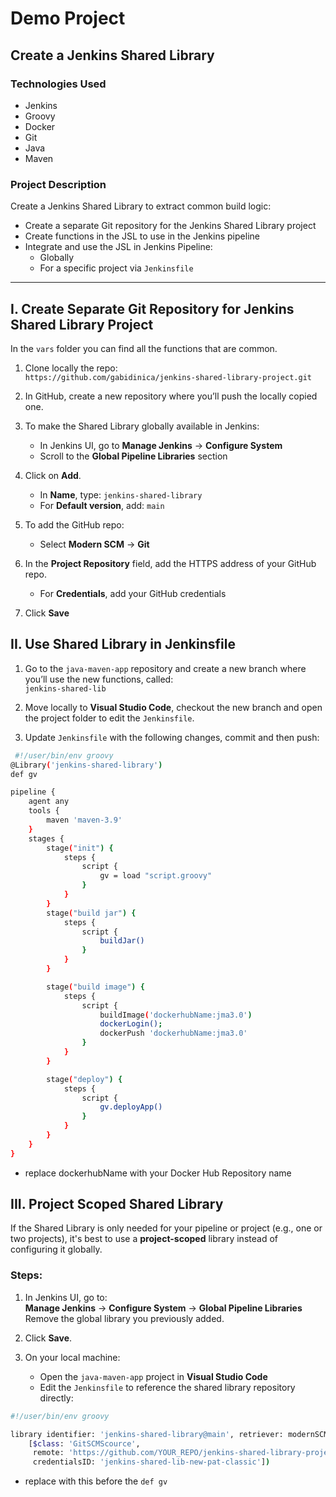 # Demo Project

## Create a Jenkins Shared Library

### Technologies Used
- Jenkins  
- Groovy  
- Docker  
- Git  
- Java  
- Maven  

### Project Description
Create a Jenkins Shared Library to extract common build logic:

- Create a separate Git repository for the Jenkins Shared Library project  
- Create functions in the JSL to use in the Jenkins pipeline  
- Integrate and use the JSL in Jenkins Pipeline:  
  - Globally  
  - For a specific project via `Jenkinsfile`  

---

## I. Create Separate Git Repository for Jenkins Shared Library Project

In the `vars` folder you can find all the functions that are common.

1. Clone locally the repo:  
   `https://github.com/gabidinica/jenkins-shared-library-project.git`

2. In GitHub, create a new repository where you’ll push the locally copied one.

3. To make the Shared Library globally available in Jenkins:  
   - In Jenkins UI, go to **Manage Jenkins** → **Configure System**  
   - Scroll to the **Global Pipeline Libraries** section

4. Click on **Add**.  
   - In **Name**, type: `jenkins-shared-library`  
   - For **Default version**, add: `main`

5. To add the GitHub repo:  
   - Select **Modern SCM** → **Git**

6. In the **Project Repository** field, add the HTTPS address of your GitHub repo.  
   - For **Credentials**, add your GitHub credentials

7. Click **Save**

## II. Use Shared Library in Jenkinsfile

1. Go to the `java-maven-app` repository and create a new branch where you’ll use the new functions, called:  
   `jenkins-shared-lib`

2. Move locally to **Visual Studio Code**, checkout the new branch and open the project folder to edit the `Jenkinsfile`.

3. Update `Jenkinsfile` with the following changes, commit and then push:
```bash
 #!/user/bin/env groovy
@Library('jenkins-shared-library')
def gv

pipeline {   
    agent any
    tools {
        maven 'maven-3.9'
    }
    stages {
        stage("init") {
            steps {
                script {
                    gv = load "script.groovy"
                }
            }
        }
        stage("build jar") {
            steps {
                script {
                    buildJar()
                }
            }
        }

        stage("build image") {
            steps {
                script {
                    buildImage('dockerhubName:jma3.0')
                    dockerLogin();
                    dockerPush 'dockerhubName:jma3.0'
                }
            }
        }

        stage("deploy") {
            steps {
                script {
                    gv.deployApp()
                }
            }
        }               
    }
} 
```

- replace dockerhubName with your Docker Hub Repository name

## III. Project Scoped Shared Library

If the Shared Library is only needed for your pipeline or project (e.g., one or two projects), it's best to use a **project-scoped** library instead of configuring it globally.

### Steps:

1. In Jenkins UI, go to:  
   **Manage Jenkins** → **Configure System** → **Global Pipeline Libraries**  
   Remove the global library you previously added.

2. Click **Save**.

3. On your local machine:  
   - Open the `java-maven-app` project in **Visual Studio Code**
   - Edit the `Jenkinsfile` to reference the shared library repository directly:
```bash
#!/user/bin/env groovy

library identifier: 'jenkins-shared-library@main', retriever: modernSCM(
    [$class: 'GitSCMScource',
     remote: 'https://github.com/YOUR_REPO/jenkins-shared-library-project.git',
     credentialsID: 'jenkins-shared-lib-new-pat-classic'])
```

   - replace with this before the `def gv` 


